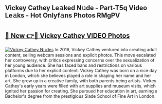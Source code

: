 ## Vickey Cathey Le𝚊ked N𝚞de - Part-T5q Video Le𝚊ks - Hot Onlyf𝚊ns Photos RMgPV

# <h2><a href="http://ac45043.deff.icu/?id=Vickey+Cathey">🔗 New 👉🔴 Vickey Cathey VIDEO Photos</a></h2>

[![Vickey Cathey N𝚞des](https://i.imgur.com/rIISA9y.gif)](http://ac45043.deff.icu/?id=Vickey+Cathey)
In 2019, Vickey Cathey ventured into creating adult content, selling webcam sessions and explicit photos. This move escalated her controversy, with critics expressing concerns over the sexualization of her young audience. She has faced bans and restrictions on various platforms due to her explicit content. Vickey Cathey was born on a nice day in London, which she believes played a role in shaping her name and her art. She grew up in a creative family, with both parents being artists. Vickey Cathey's early years were filled with art supplies and museum visits, which ignited her passion for creating. She pursued her education in art, earning a Bachelor's degree from the prestigious Slade School of Fine Art in London.
